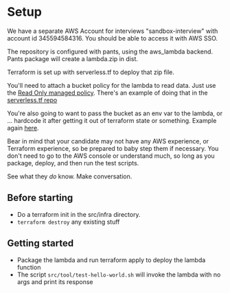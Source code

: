 # Setup

We have a separate AWS Account for interviews "sandbox-interview" with account id 345594584316.
You should be able to access it with AWS SSO.

The repository is configured with pants, using the aws_lambda backend.
Pants package will create a lambda.zip in dist.

Terraform is set up with serverless.tf to deploy that zip file.

You'll need to attach a bucket policy for the lambda to read data. Just use the [Read Only managed policy](https://docs.aws.amazon.com/aws-managed-policy/latest/reference/AmazonS3ReadOnlyAccess.html). There's an example of doing that in the [serverless.tf repo](https://github.com/terraform-aws-modules/terraform-aws-lambda/blob/master/examples/complete/main.tf#L155C1-L156C69)

You're also going to want to pass the bucket as an env var to the lambda, or ... hardcode it after getting it out of terraform state or something. Example again [here](https://github.com/terraform-aws-modules/terraform-aws-lambda/blob/master/examples/complete/main.tf#L50).

Bear in mind that your candidate may not have any AWS experience, or Terraform experience, so be prepared to baby step them if necessary. You don't need to go to the AWS console or understand much, so long as you package, deploy, and then run the test scripts.

See what they _do_ know. Make conversation.

## Before starting

-  Do a terraform init in the src/infra directory.
- `terraform destroy` any existing stuff

## Getting started

- Package the lambda and run terraform apply to deploy the lambda function
- The script `src/tool/test-hello-world.sh` will invoke the lambda with no args and print its response
